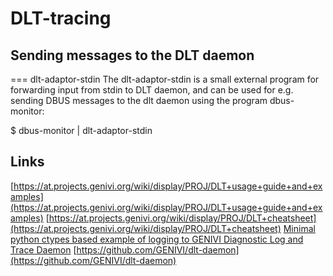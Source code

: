 DLT-tracing
===========

Sending messages to the DLT daemon
----------------------------------

=== dlt-adaptor-stdin
The dlt-adaptor-stdin is a small external program for forwarding input from stdin to DLT daemon, and can be used for e.g. sending DBUS messages to the dlt daemon using the program dbus-monitor:

$ dbus-monitor | dlt-adaptor-stdin


Links
-----
[https://at.projects.genivi.org/wiki/display/PROJ/DLT+usage+guide+and+examples](https://at.projects.genivi.org/wiki/display/PROJ/DLT+usage+guide+and+examples)
[https://at.projects.genivi.org/wiki/display/PROJ/DLT+cheatsheet](https://at.projects.genivi.org/wiki/display/PROJ/DLT+cheatsheet)
[Minimal python ctypes based example of logging to GENIVI Diagnostic Log and Trace Daemon](https://gist.github.com/lonetwin/2bfdd41da41dae326afb)
[https://github.com/GENIVI/dlt-daemon](https://github.com/GENIVI/dlt-daemon)